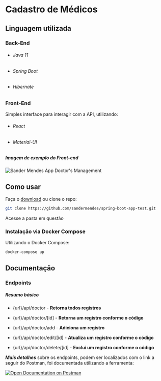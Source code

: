 # Cadastro de Médicos

## Linguagem utilizada

### Back-End

* ###### Java 11
* ###### Spring Boot
* ###### Hibernate 

### Front-End

Simples interface para interagir com a API, utilizando:
* ###### React
* ###### Material-UI

##### Imagem de exemplo do Front-end
![Sander Mendes App Doctor's Management](https://raw.githubusercontent.com/sandermendes/spring-boot-app-test/master/assets/spring-boot-main-screen-demo.png)

## Como usar

Faça o [download](https://github.com/sandermendes/spring-boot-app-test/archive/refs/heads/master.zip) ou clone o repo:

```sh
git clone https://github.com/sandermendes/spring-boot-app-test.git
```

Acesse a pasta em questão

### Instalação via Docker Compose

Utilizando o Docker Compose:

```sh
docker-compose up
```

## Documentação

### Endpoints
##### Resumo básico

* {url}/api/doctor - **Retorna todos registros**

* {url}/api/doctor/[id] - **Retorna um registro conforme o código**

* {url}/api/doctor/add - **Adiciona um registro**

* {url}/api/doctor/edit/[id] - **Atualiza um registro conforme o código**

* {url}/api/doctor/delete/[id] - **Exclui um registro conforme o código**

***Mais detalhes*** sobre os endpoints, podem ser localizados com o link a seguir do Postman,
foi documentada utilizando a ferramenta:

[![Open Documentation on Postman](https://raw.githubusercontent.com/sandermendes/app-test/a1823009dc6d2cf8f417c8e578744dcf2068b866/assets/postman-doc-button.svg)](https://www.postman.com/sandercmendes/workspace/sander-workspace/documentation/18173115-24025273-6481-48fd-a015-8d6e40ab97a5)

